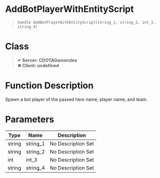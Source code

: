 # AddBotPlayerWithEntityScript
> `handle AddBotPlayerWithEntityScript(string_1, string_2, int_3, string_4)`
# Class
> __✔ Server: CDOTAGamerules__  
> __✖ Client: undefined__  
# Function Description
Spawn a bot player of the passed hero name, player name, and team.
# Parameters
Type|Name|Description
--|--|--
string|string_1|No Description Set
string|string_2|No Description Set
int|int_3|No Description Set
string|string_4|No Description Set

